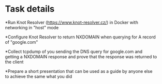 # Task details



*Run Knot Resolver (https://www.knot-resolver.cz/) in Docker with networking in "host" mode

*Configure Knot Resolver to return NXDOMAIN when querying for A record of "google.com"

*Collect tcpdump of you sending the DNS query for google.com and getting a NXDOMAIN response and prove that the response was returned to the client

*Prepare a short presentation that can be used as a guide by anyone else to achieve the same what you did
